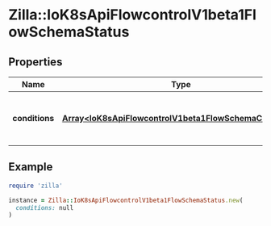 # Zilla::IoK8sApiFlowcontrolV1beta1FlowSchemaStatus

## Properties

| Name | Type | Description | Notes |
| ---- | ---- | ----------- | ----- |
| **conditions** | [**Array&lt;IoK8sApiFlowcontrolV1beta1FlowSchemaCondition&gt;**](IoK8sApiFlowcontrolV1beta1FlowSchemaCondition.md) | &#x60;conditions&#x60; is a list of the current states of FlowSchema. | [optional] |

## Example

```ruby
require 'zilla'

instance = Zilla::IoK8sApiFlowcontrolV1beta1FlowSchemaStatus.new(
  conditions: null
)
```

